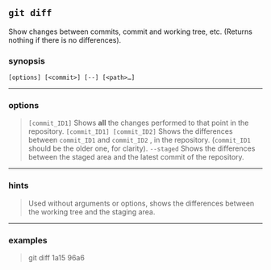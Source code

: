 `git diff`
---
Show changes between commits, commit and working tree, etc. (Returns nothing if there is no differences).

### synopsis
```vim
[options] [<commit>] [--] [<path>…​]
```
---
### options
> `[commit_ID1]` Shows **all** the changes performed to that point in the repository.
> `[commit_ID1] [commit_ID2]`  Shows the differences between `commit_ID1` and `commit_ID2` , in the repository. (`commit_ID1` should be the older one, for clarity).
> `--staged` Shows the differences between the staged area and the latest commit of the repository.
---
### hints

> Used without arguments or options, shows the differences between the working tree and the staging area.
---
### examples

> git diff 1a15 96a6	

